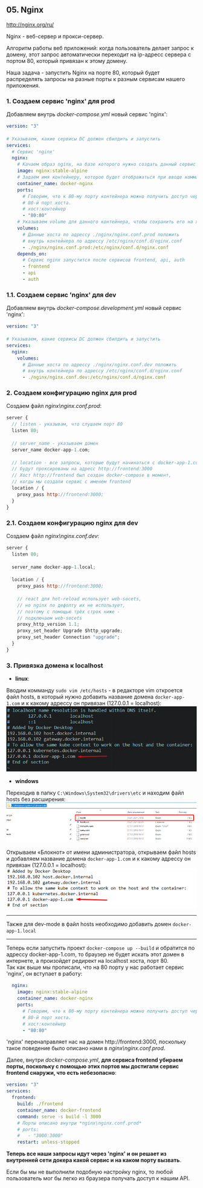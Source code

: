 ## 05. Nginx

http://nginx.org/ru/

Nginx - веб-сервер и прокси-сервер.

Алгоритм работы веб приложений: когда пользователь делает запрос к домену, этот запрос автоматически переходит на ip-адресс сервера с портом 80, который привязан к этому домену.    

Наша задача - запустить Nginx на порте 80, который будет распределять запросы на разные порты к разным сервисам нашего приложения.

### 1. Создаем сервис 'nginx' для prod

Добавляем внутрь *docker-compose.yml* новый сервис 'nginx':
```yml
version: "3"

# Указываем, какие сервисы DC должен сбилдить и запустить
services:
  # Сервис 'nginx'
  nginx:
    # Качаем образ nginx, на базе которого нужно создать данный сервис
    image: nginx:stable-alpine
    # Задаем имя контейнеру, которое будет отображаться при вводе комманды `docker ps`
    container_name: docker-nginx
    ports:
      # Говорим, что к 80-му порту контейнера можно получить доступ через
      # 80-й порт хоста.
      # хост:контейнер 
      - "80:80"
    # Указываем volume для данного контейнера, чтобы сохранить его на хосте
    volumes: 
      # Данные хоста по адрессу ./nginx/nginx.conf.prod положить
      # внутрь контейнера по адрессу /etc/nginx/conf.d/nginx.conf
      - ./nginx/nginx.conf.prod:/etc/nginx/conf.d/nginx.conf
    depends_on: 
      # Сервис nginx запустится после сервисов frontend, api, auth
      - frontend
      - api
      - auth
```

### 1.1. Создаем сервис 'nginx' для dev

Добавляем внутрь *docker-compose.development.yml* новый сервис 'nginx':
```yml
version: "3"

# Указываем, какие сервисы DC должен сбилдить и запустить
services:
  nginx:
    volumes: 
      # Данные хоста по адрессу ./nginx/nginx.conf.dev положить
      # внутрь контейнера по адрессу /etc/nginx/conf.d/nginx.conf
      - ./nginx/nginx.conf.dev:/etc/nginx/conf.d/nginx.conf
```

### 2. Создаем конфигурацию nginx для prod

Создаем файл *nginx\nginx.conf.prod*:
```js
server {
  // listen - указывам, что слушаем порт 80
  listen 80;

  // server_name - указываем домен
  server_name docker-app-1.com;

  // location - все запросы, которые будут начинаться с docker-app-1.com + / 
  // будут проксированы на адресс http://frontend:3000
  // Хост http://frontend был создан docker-compose в момент,
  // когды мы создали сервис с именем frontend
  location / {
    proxy_pass http://frontend:3000;
  }
}
```

### 2.1. Создаем конфигурацию nginx для dev

Создаем файл *nginx\nginx.conf.dev*:
```js
server {
  listen 80;

  server_name docker-app-1.local;

  location / {
    proxy_pass http://frontend:3000;
    
    // react для hot-reload использует web-socets, 
    // но nginx по дефолту их не использует,
    // поэтому с помощью трёх строк ниже -
    // подключаем web-socets
    proxy_http_version 1.1;
    proxy_set_header Upgrade $http_upgrade;
    proxy_set_header Connection "upgrade";
  }
}
```

### 3. Привязка домена к localhost 

- **linux**:

Вводим комманду `sudo vim /etc/hosts` - в редакторе vim откроется файл hosts, в который нужно добавить название домена `docker-app-1.com` и к какому адрессу он привязан (127.0.0.1 = localhost):    
![](./imgs/05.1.png)

- **windows**

Переходив в папку `C:\Windows\System32\drivers\etc` и находим файл hosts без расширения:   
![](./imgs/05.2.png)

Открываем «Блокнот» от имени администратора, открываем файл hosts и добавляем название домена `docker-app-1.com` и к какому адрессу он привязан (127.0.0.1 = localhost):    
![](./imgs/05.4.png)

---

Также для dev-mode в файл hosts необходимо добавить домен `docker-app-1.local`

---

Теперь если запустить проект `docker-compose up --build` и обратится по адрессу docker-app-1.com, то браузер не будет искать этот домен в интернете, а произойдет редирект на localhost хоста, порт 80.   
Так как выше мы прописали, что на 80 порту у нас работает сервис 'nginx', он вступает в работу:
```yml
  nginx:
    image: nginx:stable-alpine
    container_name: docker-nginx
    ports:
      # Говорим, что к 80-му порту контейнера можно получить доступ через
      # 80-й порт хоста.
      # хост:контейнер 
      - "80:80"
```
'nginx' перенаправляет нас на домен http://frontend:3000, поскольку такое поведение было описано нами в *nginx\nginx.conf.prod*.

Далее, внутри *docker-compose.yml*, **для сервиса frontend убираем порты, поскольку с помощью этих портов мы достигали сервис frontend снаружи, что есть небезопасно**:
```yml
version: "3"
services:
  frontend:
    build: ./frontend
    container_name: docker-frontend
    command: serve -s build -l 3000
    # Порты описано внутри *nginx\nginx.conf.prod*
    # ports:
    #   - "3000:3000"
    restart: unless-stopped
```
**Теперь все наши запросы идут через 'nginx' и он решает из внутренней сети докера какой сервис и на каком порту вызвать**. 

Если бы мы не выполнили подобную настройку nginx, то любой пользователь мог бы легко из браузера получать доступ к нашим API.